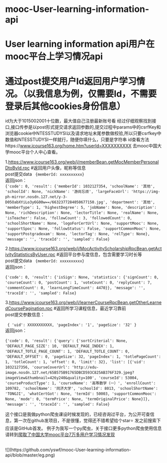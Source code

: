 # mooc-User-learning-information-api
User learning information api用户在mooc平台上学习情况api
=======
通过post提交用户Id返回用户学习情况。（以我信息为例，仅需要Id，不需要登录后其他cookies身份信息）
=============
id为大于1015002001十位数，最大值自己注册最新账号看
经过仔细观察找到接口,接口传参是以post形式提交请求返回参数的,提交过程中params中的csrfKey和浏览器cookie中NTESSTUDYSI以及请求地址末尾参数做校验,所以只要csrfkey中数值和NTESSTUDYSI一样就行，随便你填什么，只要是字符串
id查看方法https://www.icourse163.org/home.htm?userId=XXXXXXXXXX   去mooc中国大学mooc平台个人中心查看。

1.https://www.icourse163.org/web/j/memberBean.getMocMemberPersonalDtoById.rpc #返回用户头像，昵称等信息
<br>post提交data  ` {memberId: xxxxxxxxxx}` <br>
返回json：<br>
`
 {'code': 0, 'result': {'memberId': 1032127354, 'schoolName': '其他', 'schoolId': None, 'nickName': '游尚忘烦', 'largeFaceUrl': 'https://img-ph-mirror.nosdn.127.net/y-3-D05OabXYiLo3y6G00w==/6632377284050677150.jpg', 'department': '其他', 'memberType': 1, 'highestDegree': 5, 'jobName': None, 'description': None, 'richDescription': None, 'lectorTitle': None, 'realName': None, 'isTeacher': False, 'followCount': 3, 'followedCount': 0, 'schoolShortName': None, 'logoForCertUrl': None, 'supportMooc': None, 'supportSpoc': None, 'followStatus': False, 'supportCommonMooc': None, 'supportPostgradexam': None, 'lectorTag': None, 'relType': None}, 'message': '', 'traceId': '', 'sampled': False}
 ` 


2.https://www.icourse163.org/web/j/MocActivityScholarshipRpcBean.getActivityStatisticsByUser.rpc #返回平台参与度信息，包含需要学习时长等
<br>post提交data  ` {memberId: xxxxxxxxxx}` <br>
返回json：<br>

`
{'code': 0, 'result': {'isSign': None, 'statistics': {'signCount': 0, 'courseCount': 0, 'postCount': 1, 'voteCount': 0, 'replyCount': 7, 'commentCount': 0, 'learnLongTimeCount': 4470}}, 'message': '', 'traceId': '', 'sampled': False}
` 


3.https://www.icourse163.org/web/j/learnerCourseRpcBean.getOtherLearnedCoursePagination.rpc #返回所学习课程信息，最近学习靠前
<br>post提交参数信息：<br>

` {
'uid': XXXXXXXXXXX,
'pageIndex': '1',
'pageSize': '32'
}` 
<br>
返回json：
<br>


`
{'code': 0, 'result': {'query': {'sortCriterial': None, 'DEFAULT_PAGE_SIZE': 10, 'DEFAULT_PAGE_INDEX': 1, 'DEFAULT_TOTLE_PAGE_COUNT': 1, 'DEFAULT_TOTLE_COUNT': 0, 'DEFAULT_OFFSET': 0, 'pageSize': 32, 'pageIndex': 1, 'totlePageCount': 1, 'totleCount': 1, 'offset': 0, 'limit': 32}, 'list': [{'uid': 1032127356, 'courseCoverUrl': 'http://edu-image.nosdn.127.net/65B575B91765DBCD593C825AB376F329.jpeg?imageView&thumbnail=426y240&quality=100', 'courseId': 53004, 'courseProductType': 1, 'courseName': '高等数学（一）', 'enrollCount': 109782, 'schoolName': '同济大学', 'schoolId': 8013, 'schoolShortName': 'TONGJI', 'whatCertGot': None, 'termId': 50003, 'supportCommonMooc': None, 'mode': 0, 'termPrice': None, 'termOriginalPrice': None}]}, 'message': '', 'traceId': '', 'sampled': False}
` 


这个接口是我做python爬虫课设时候发现的，已经咨询过平台，为公开可查信息，第一次在github发项目，不是很懂，觉得还不错希望给个star⭐
发之前搜索下应该是GitHub首发。
例子为我写一个py爬虫，关于接口更多python爬虫使用信息请转到[爬取了中国大学mooc平台7万多用户学习情况发现](http://yswf.xyz/index.php/archives/114)

<br>
![](https://github.com/yswf/mooc-User-learning-information-api/blob/master/eg.png)
